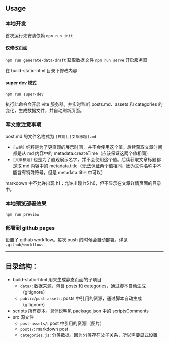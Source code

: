 ## Usage

### 本地开发

首次运行先安装依赖 `npm run init`

#### 仅修改页面

`npm run generate-data-draft` 获取数据文件
`npm run serve` 开启服务器

在 build-static-html 目录下修改内容

#### super dev 模式

`npm run super-dev`

执行此命令会开启 vite 服务器。并实时监听 posts.md、assets 和 categories 的变化，生成数据文件，并自动刷新页面。

### 写文章注意事项

post.md 的文件名格式为 `[日期]_[文章标题].md`

- `[日期]` 纯粹是为了更直观的展示时间，并不会使用这个值。后续获取文章时间都是从 md 内容中的 metadata.createTime（应该保证这两个值相同）
- `[文章标题]` 也是为了直观展示名字，并不会使用这个值。后续获取文章标题都是取 md 内容中的 metadata.title（无法保证两个值相同，因为文件名称中不能含有特殊符号，但是 metadata.title 中可以）

markdown 中不允许出现 h1；允许出现 h5 h6，但不显示在文章详情页面的目录中。

### 本地预览部署效果

`npm run preview`

### 部署到 github pages

设置了 github workflow。每次 push 的时候会自动部署。详见 `.github/workflows`

---

## 目录结构：

- build-static-html 用来生成静态页面的子项目
  - `data/`: 数据来源，包含 posts 和 categories，通过脚本自动生成（gitignore）
  - `public/post-assets`: posts 中引用的资源，通过脚本自动生成（gitignore）
- scripts 所有脚本。具体说明见 package.json 中的 scriptsComments
- src 源文件
  - `post-assets/`: post 中引用的资源（图片）
  - `posts/`: markdown post
  - `categories.js`: 分类数据。因为分类存在父子关系，所以需要显式设置
